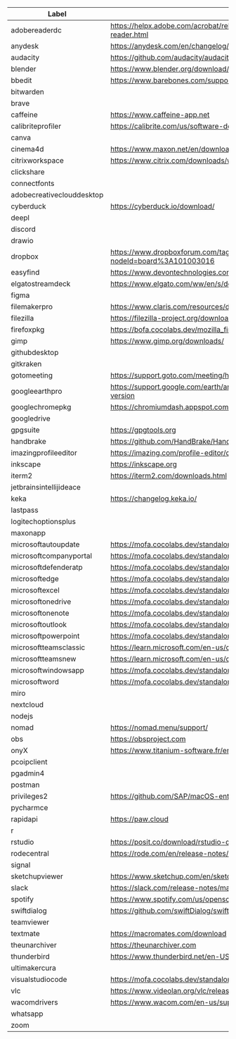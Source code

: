 |Label|URL|
|---|---|
|adobereaderdc|https://helpx.adobe.com/acrobat/release-note/release-notes-acrobat-reader.html|
|anydesk|https://anydesk.com/en/changelog/mac-os|
|audacity|https://github.com/audacity/audacity/releases|
|blender|https://www.blender.org/download/|
|bbedit|https://www.barebones.com/support/bbedit/updates.html|
|bitwarden||
|brave||
|caffeine|https://www.caffeine-app.net|
|calibriteprofiler|https://calibrite.com/us/software-downloads/|
|canva||
|cinema4d|https://www.maxon.net/en/downloads|
|citrixworkspace|https://www.citrix.com/downloads/workspace-app/|
|clickshare||
|connectfonts||
|adobecreativeclouddesktop||
|cyberduck|https://cyberduck.io/download/|
|deepl||
|discord||
|drawio||
|dropbox|https://www.dropboxforum.com/tag/Stable%20build?nodeId=board%3A101003016|
|easyfind|https://www.devontechnologies.com/apps/freeware|
|elgatostreamdeck|https://www.elgato.com/ww/en/s/downloads|
|figma||
|filemakerpro|https://www.claris.com/resources/downloads/|
|filezilla|https://filezilla-project.org/download.php?show_all=1|
|firefoxpkg|https://bofa.cocolabs.dev/mozilla_firefox/latest_versions.html|
|gimp|https://www.gimp.org/downloads/|
|githubdesktop||
|gitkraken||
|gotomeeting|https://support.goto.com/meeting/help/whats-new-in-goto-meeting|
|googleearthpro|https://support.google.com/earth/answer/40901?hl=en#zippy=%2Cearth-version|
|googlechromepkg|https://chromiumdash.appspot.com/releases?platform=Mac|
|googledrive||
|gpgsuite|https://gpgtools.org|
|handbrake|https://github.com/HandBrake/HandBrake/releases|
|imazingprofileeditor|https://imazing.com/profile-editor/download|
|inkscape|https://inkscape.org|
|iterm2|https://iterm2.com/downloads.html|
|jetbrainsintellijideace||
|keka|https://changelog.keka.io/|
|lastpass||
|logitechoptionsplus||
|maxonapp||
|microsoftautoupdate|https://mofa.cocolabs.dev/standalone_apps/standalone_current_version_en.html|
|microsoftcompanyportal|https://mofa.cocolabs.dev/standalone_apps/standalone_current_version_en.html|
|microsoftdefenderatp|https://mofa.cocolabs.dev/standalone_apps/standalone_current_version_en.html|
|microsoftedge|https://mofa.cocolabs.dev/standalone_apps/standalone_current_version_en.html|
|microsoftexcel|https://mofa.cocolabs.dev/standalone_apps/standalone_current_version_en.html|
|microsoftonedrive|https://mofa.cocolabs.dev/standalone_apps/standalone_current_version_en.html|
|microsoftonenote|https://mofa.cocolabs.dev/standalone_apps/standalone_current_version_en.html|
|microsoftoutlook|https://mofa.cocolabs.dev/standalone_apps/standalone_current_version_en.html|
|microsoftpowerpoint|https://mofa.cocolabs.dev/standalone_apps/standalone_current_version_en.html|
|microsoftteamsclassic|https://learn.microsoft.com/en-us/officeupdates/teams-app-versioning|
|microsoftteamsnew|https://learn.microsoft.com/en-us/officeupdates/teams-app-versioning|
|microsoftwindowsapp|https://mofa.cocolabs.dev/standalone_apps/standalone_current_version_en.html|
|microsoftword|https://mofa.cocolabs.dev/standalone_apps/standalone_current_version_en.html|
|miro||
|nextcloud||
|nodejs||
|nomad|https://nomad.menu/support/|
|obs|https://obsproject.com|
|onyX|https://www.titanium-software.fr/en/onyx.html|
|pcoipclient||
|pgadmin4||
|postman||
|privileges2|https://github.com/SAP/macOS-enterprise-privileges|
|pycharmce||
|rapidapi|https://paw.cloud|
|r||
|rstudio|https://posit.co/download/rstudio-desktop/|
|rodecentral|https://rode.com/en/release-notes/rode-central|
|signal||
|sketchupviewer|https://www.sketchup.com/en/sketchup-viewer/downloads|
|slack|https://slack.com/release-notes/mac|
|spotify|https://www.spotify.com/us/opensource/|
|swiftdialog|https://github.com/swiftDialog/swiftDialog/releases|
|teamviewer||
|textmate|https://macromates.com/download|
|theunarchiver|https://theunarchiver.com|
|thunderbird|https://www.thunderbird.net/en-US/thunderbird/releases/|
|ultimakercura||
|visualstudiocode|https://mofa.cocolabs.dev/standalone_apps/standalone_current_version_en.html|
|vlc|https://www.videolan.org/vlc/releases/|
|wacomdrivers|https://www.wacom.com/en-us/support/product-support/drivers|
|whatsapp||
|zoom||

